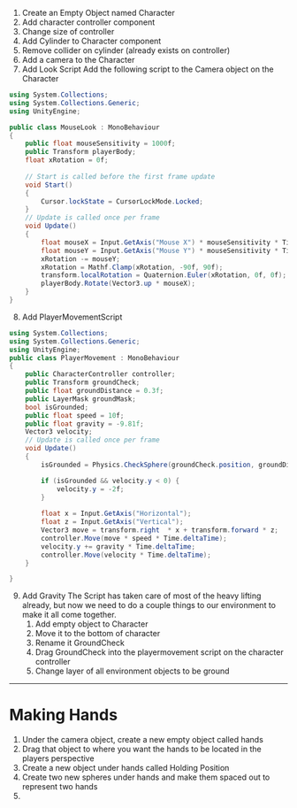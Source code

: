1. Create an Empty Object named Character
2. Add character controller component
3. Change size of controller
4. Add Cylinder to Character component
5. Remove collider on cylinder (already exists on controller)
6. Add a camera to the Character
7. Add Look Script 
Add the following script to the Camera object on the Character
```C#
using System.Collections;
using System.Collections.Generic;
using UnityEngine;

public class MouseLook : MonoBehaviour
{
	public float mouseSensitivity = 1000f;
	public Transform playerBody;
	float xRotation = 0f;
	
	// Start is called before the first frame update
	void Start()
	{
		Cursor.lockState = CursorLockMode.Locked;
	}
	// Update is called once per frame
	void Update()
	{
		float mouseX = Input.GetAxis("Mouse X") * mouseSensitivity * Time.deltaTime;
		float mouseY = Input.GetAxis("Mouse Y") * mouseSensitivity * Time.deltaTime;
		xRotation -= mouseY;
		xRotation = Mathf.Clamp(xRotation, -90f, 90f);
		transform.localRotation = Quaternion.Euler(xRotation, 0f, 0f);
		playerBody.Rotate(Vector3.up * mouseX);
	}
}
```

8.  Add PlayerMovementScript

```C#
using System.Collections;
using System.Collections.Generic;
using UnityEngine;
public class PlayerMovement : MonoBehaviour
{
    public CharacterController controller;
    public Transform groundCheck;
    public float groundDistance = 0.3f;
    public LayerMask groundMask;
    bool isGrounded;
    public float speed = 10f;
    public float gravity = -9.81f;
    Vector3 velocity;
    // Update is called once per frame
    void Update()
    {
	    isGrounded = Physics.CheckSphere(groundCheck.position, groundDistance, groundMask);

        if (isGrounded && velocity.y < 0) {
            velocity.y = -2f;
        }
        
        float x = Input.GetAxis("Horizontal");
        float z = Input.GetAxis("Vertical");
        Vector3 move = transform.right  * x + transform.forward * z;
        controller.Move(move * speed * Time.deltaTime);
        velocity.y += gravity * Time.deltaTime;
        controller.Move(velocity * Time.deltaTime);
    }

}
```

9. Add Gravity 
	The Script has taken care of most of the heavy lifting already, but now we need to do a couple things to our environment to make it all come together.
	1. Add empty object to Character
	2. Move it to the bottom of character
	3. Rename it GroundCheck
	4. Drag GroundCheck into the playermovement script on the character controller
	5. Change layer of all environment objects to be ground


---
# Making Hands
1. Under the camera object, create a new empty object called hands
2. Drag that object to where you want the hands to be located in the players perspective
3. Create a new object under hands called Holding Position
4. Create two new spheres under hands and make them spaced out to represent two hands
5. 